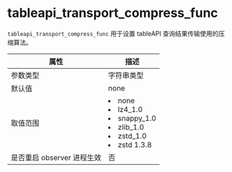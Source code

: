 tableapi_transport_compress_func 
=====================================================

`tableapi_transport_compress_func` 用于设置 tableAPI 查询结果传输使用的压缩算法。


|      **属性**      |                                                                                                                                                **描述**                                                                                                                                                |
|------------------|------------------------------------------------------------------------------------------------------------------------------------------------------------------------------------------------------------------------------------------------------------------------------------------------------|
| 参数类型             | 字符串类型                                                                                                                                                                                                                                                                                                |
| 默认值              | none                                                                                                                                                                                                                                                                                                 |
| 取值范围             | <li> none   <li> lz4_1.0   <li> snappy_1.0   <li> zlib_1.0   <li> zstd_1.0   <li> zstd 1.3.8    |
| 是否重启 observer 进程生效 | 否                                                                                                                                                                                                                                                                                                    |



